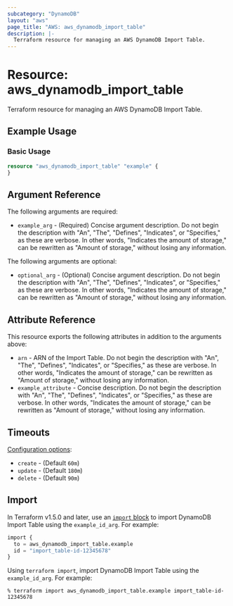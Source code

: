 ```yaml
---
subcategory: "DynamoDB"
layout: "aws"
page_title: "AWS: aws_dynamodb_import_table"
description: |-
  Terraform resource for managing an AWS DynamoDB Import Table.
---
```

# Resource: aws_dynamodb_import_table

Terraform resource for managing an AWS DynamoDB Import Table.

## Example Usage

### Basic Usage

```terraform
resource "aws_dynamodb_import_table" "example" {
}
```

## Argument Reference

The following arguments are required:

* `example_arg` - (Required) Concise argument description. Do not begin the description with "An", "The", "Defines", "Indicates", or "Specifies," as these are verbose. In other words, "Indicates the amount of storage," can be rewritten as "Amount of storage," without losing any information.

The following arguments are optional:

* `optional_arg` - (Optional) Concise argument description. Do not begin the description with "An", "The", "Defines", "Indicates", or "Specifies," as these are verbose. In other words, "Indicates the amount of storage," can be rewritten as "Amount of storage," without losing any information.

## Attribute Reference

This resource exports the following attributes in addition to the arguments above:

* `arn` - ARN of the Import Table. Do not begin the description with "An", "The", "Defines", "Indicates", or "Specifies," as these are verbose. In other words, "Indicates the amount of storage," can be rewritten as "Amount of storage," without losing any information.
* `example_attribute` - Concise description. Do not begin the description with "An", "The", "Defines", "Indicates", or "Specifies," as these are verbose. In other words, "Indicates the amount of storage," can be rewritten as "Amount of storage," without losing any information.

## Timeouts

[Configuration options](https://developer.hashicorp.com/terraform/language/resources/syntax#operation-timeouts):

* `create` - (Default `60m`)
* `update` - (Default `180m`)
* `delete` - (Default `90m`)

## Import

In Terraform v1.5.0 and later, use an [`import` block](https://developer.hashicorp.com/terraform/language/import) to import DynamoDB Import Table using the `example_id_arg`. For example:

```terraform
import {
  to = aws_dynamodb_import_table.example
  id = "import_table-id-12345678"
}
```

Using `terraform import`, import DynamoDB Import Table using the `example_id_arg`. For example:

```console
% terraform import aws_dynamodb_import_table.example import_table-id-12345678
```
